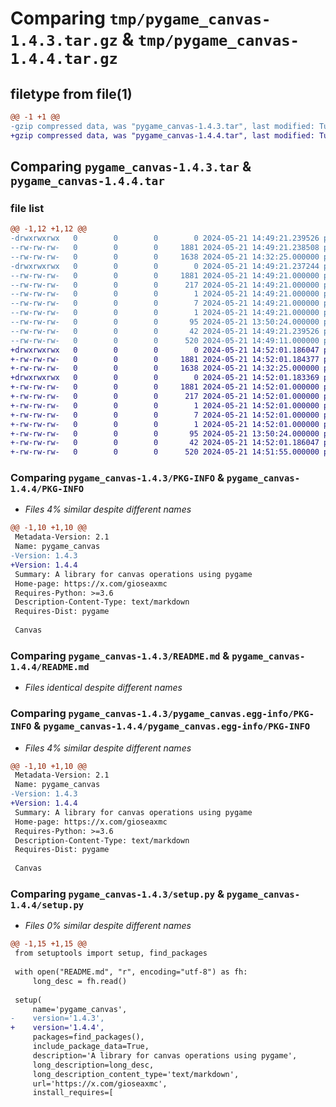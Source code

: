 # Comparing `tmp/pygame_canvas-1.4.3.tar.gz` & `tmp/pygame_canvas-1.4.4.tar.gz`

## filetype from file(1)

```diff
@@ -1 +1 @@
-gzip compressed data, was "pygame_canvas-1.4.3.tar", last modified: Tue May 21 14:49:21 2024, max compression
+gzip compressed data, was "pygame_canvas-1.4.4.tar", last modified: Tue May 21 14:52:01 2024, max compression
```

## Comparing `pygame_canvas-1.4.3.tar` & `pygame_canvas-1.4.4.tar`

### file list

```diff
@@ -1,12 +1,12 @@
-drwxrwxrwx   0        0        0        0 2024-05-21 14:49:21.239526 pygame_canvas-1.4.3/
--rw-rw-rw-   0        0        0     1881 2024-05-21 14:49:21.238508 pygame_canvas-1.4.3/PKG-INFO
--rw-rw-rw-   0        0        0     1638 2024-05-21 14:32:25.000000 pygame_canvas-1.4.3/README.md
-drwxrwxrwx   0        0        0        0 2024-05-21 14:49:21.237244 pygame_canvas-1.4.3/pygame_canvas.egg-info/
--rw-rw-rw-   0        0        0     1881 2024-05-21 14:49:21.000000 pygame_canvas-1.4.3/pygame_canvas.egg-info/PKG-INFO
--rw-rw-rw-   0        0        0      217 2024-05-21 14:49:21.000000 pygame_canvas-1.4.3/pygame_canvas.egg-info/SOURCES.txt
--rw-rw-rw-   0        0        0        1 2024-05-21 14:49:21.000000 pygame_canvas-1.4.3/pygame_canvas.egg-info/dependency_links.txt
--rw-rw-rw-   0        0        0        7 2024-05-21 14:49:21.000000 pygame_canvas-1.4.3/pygame_canvas.egg-info/requires.txt
--rw-rw-rw-   0        0        0        1 2024-05-21 14:49:21.000000 pygame_canvas-1.4.3/pygame_canvas.egg-info/top_level.txt
--rw-rw-rw-   0        0        0       95 2024-05-21 13:50:24.000000 pygame_canvas-1.4.3/pyproject.toml
--rw-rw-rw-   0        0        0       42 2024-05-21 14:49:21.239526 pygame_canvas-1.4.3/setup.cfg
--rw-rw-rw-   0        0        0      520 2024-05-21 14:49:11.000000 pygame_canvas-1.4.3/setup.py
+drwxrwxrwx   0        0        0        0 2024-05-21 14:52:01.186047 pygame_canvas-1.4.4/
+-rw-rw-rw-   0        0        0     1881 2024-05-21 14:52:01.184377 pygame_canvas-1.4.4/PKG-INFO
+-rw-rw-rw-   0        0        0     1638 2024-05-21 14:32:25.000000 pygame_canvas-1.4.4/README.md
+drwxrwxrwx   0        0        0        0 2024-05-21 14:52:01.183369 pygame_canvas-1.4.4/pygame_canvas.egg-info/
+-rw-rw-rw-   0        0        0     1881 2024-05-21 14:52:01.000000 pygame_canvas-1.4.4/pygame_canvas.egg-info/PKG-INFO
+-rw-rw-rw-   0        0        0      217 2024-05-21 14:52:01.000000 pygame_canvas-1.4.4/pygame_canvas.egg-info/SOURCES.txt
+-rw-rw-rw-   0        0        0        1 2024-05-21 14:52:01.000000 pygame_canvas-1.4.4/pygame_canvas.egg-info/dependency_links.txt
+-rw-rw-rw-   0        0        0        7 2024-05-21 14:52:01.000000 pygame_canvas-1.4.4/pygame_canvas.egg-info/requires.txt
+-rw-rw-rw-   0        0        0        1 2024-05-21 14:52:01.000000 pygame_canvas-1.4.4/pygame_canvas.egg-info/top_level.txt
+-rw-rw-rw-   0        0        0       95 2024-05-21 13:50:24.000000 pygame_canvas-1.4.4/pyproject.toml
+-rw-rw-rw-   0        0        0       42 2024-05-21 14:52:01.186047 pygame_canvas-1.4.4/setup.cfg
+-rw-rw-rw-   0        0        0      520 2024-05-21 14:51:55.000000 pygame_canvas-1.4.4/setup.py
```

### Comparing `pygame_canvas-1.4.3/PKG-INFO` & `pygame_canvas-1.4.4/PKG-INFO`

 * *Files 4% similar despite different names*

```diff
@@ -1,10 +1,10 @@
 Metadata-Version: 2.1
 Name: pygame_canvas
-Version: 1.4.3
+Version: 1.4.4
 Summary: A library for canvas operations using pygame
 Home-page: https://x.com/gioseaxmc
 Requires-Python: >=3.6
 Description-Content-Type: text/markdown
 Requires-Dist: pygame
 
 Canvas
```

### Comparing `pygame_canvas-1.4.3/README.md` & `pygame_canvas-1.4.4/README.md`

 * *Files identical despite different names*

### Comparing `pygame_canvas-1.4.3/pygame_canvas.egg-info/PKG-INFO` & `pygame_canvas-1.4.4/pygame_canvas.egg-info/PKG-INFO`

 * *Files 4% similar despite different names*

```diff
@@ -1,10 +1,10 @@
 Metadata-Version: 2.1
 Name: pygame_canvas
-Version: 1.4.3
+Version: 1.4.4
 Summary: A library for canvas operations using pygame
 Home-page: https://x.com/gioseaxmc
 Requires-Python: >=3.6
 Description-Content-Type: text/markdown
 Requires-Dist: pygame
 
 Canvas
```

### Comparing `pygame_canvas-1.4.3/setup.py` & `pygame_canvas-1.4.4/setup.py`

 * *Files 0% similar despite different names*

```diff
@@ -1,15 +1,15 @@
 from setuptools import setup, find_packages
 
 with open("README.md", "r", encoding="utf-8") as fh:
     long_desc = fh.read()
 
 setup(
     name='pygame_canvas',
-    version='1.4.3',
+    version='1.4.4',
     packages=find_packages(),
     include_package_data=True,
     description='A library for canvas operations using pygame',
     long_description=long_desc,
     long_description_content_type='text/markdown',
     url='https://x.com/gioseaxmc',
     install_requires=[
```

